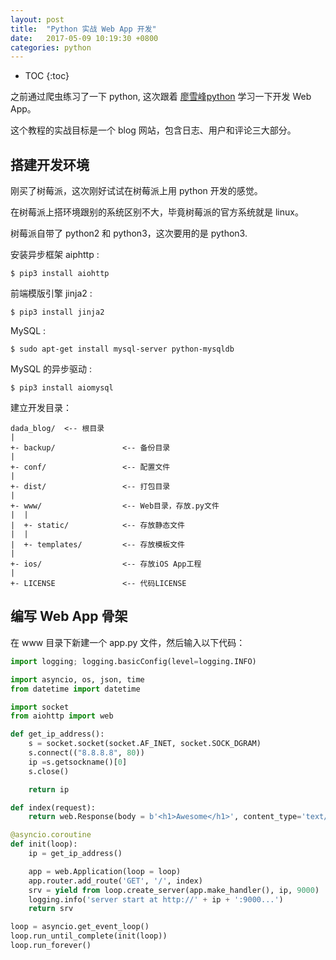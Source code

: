 ```yaml
---
layout: post
title:  "Python 实战 Web App 开发"
date:   2017-05-09 10:19:30 +0800
categories: python
---
```


* TOC
{:toc}

之前通过爬虫练习了一下 python, 这次跟着 [廖雪峰python](http://www.liaoxuefeng.com/wiki/0014316089557264a6b348958f449949df42a6d3a2e542c000/001432170876125c96f6cc10717484baea0c6da9bee2be4000) 学习一下开发 Web App。

这个教程的实战目标是一个 blog 网站，包含日志、用户和评论三大部分。

## 搭建开发环境

刚买了树莓派，这次刚好试试在树莓派上用 python 开发的感觉。

在树莓派上搭环境跟别的系统区别不大，毕竟树莓派的官方系统就是 linux。

树莓派自带了 python2 和 python3，这次要用的是 python3.

安装异步框架 aiphttp :

```
$ pip3 install aiohttp
```

前端模版引擎 jinja2 :

```
$ pip3 install jinja2
```

MySQL :

```
$ sudo apt-get install mysql-server python-mysqldb
```

MySQL 的异步驱动 :

```
$ pip3 install aiomysql
```

建立开发目录：

```
dada_blog/  <-- 根目录
|
+- backup/               <-- 备份目录
|
+- conf/                 <-- 配置文件
|
+- dist/                 <-- 打包目录
|
+- www/                  <-- Web目录，存放.py文件
|  |
|  +- static/            <-- 存放静态文件
|  |
|  +- templates/         <-- 存放模板文件
|
+- ios/                  <-- 存放iOS App工程
|
+- LICENSE               <-- 代码LICENSE
```


## 编写 Web App 骨架

在 www 目录下新建一个 app.py 文件，然后输入以下代码：

```py
import logging; logging.basicConfig(level=logging.INFO)

import asyncio, os, json, time
from datetime import datetime

import socket
from aiohttp import web

def get_ip_address():
    s = socket.socket(socket.AF_INET, socket.SOCK_DGRAM)
    s.connect(("8.8.8.8", 80))
    ip =s.getsockname()[0]
    s.close()

    return ip

def index(request):
    return web.Response(body = b'<h1>Awesome</h1>', content_type='text/html')

@asyncio.coroutine
def init(loop):
    ip = get_ip_address()

    app = web.Application(loop = loop)
    app.router.add_route('GET', '/', index)
    srv = yield from loop.create_server(app.make_handler(), ip, 9000)
    logging.info('server start at http://' + ip + ':9000...')
    return srv

loop = asyncio.get_event_loop()
loop.run_until_complete(init(loop))
loop.run_forever()
```